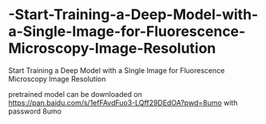 # -Start-Training-a-Deep-Model-with-a-Single-Image-for-Fluorescence-Microscopy-Image-Resolution
 Start Training a Deep Model with a Single Image for Fluorescence Microscopy Image Resolution

pretrained model can be downloaded on https://pan.baidu.com/s/1efFAvdFuo3-LQff29DEdOA?pwd=8umo with password 8umo
